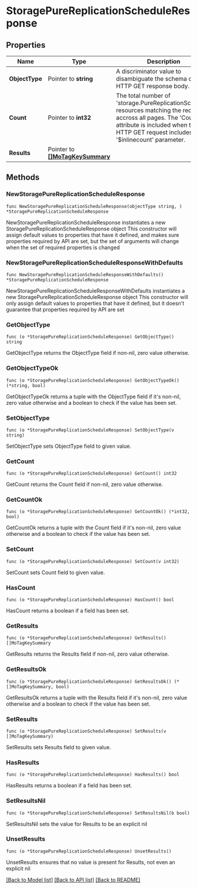 # StoragePureReplicationScheduleResponse

## Properties

Name | Type | Description | Notes
------------ | ------------- | ------------- | -------------
**ObjectType** | Pointer to **string** | A discriminator value to disambiguate the schema of a HTTP GET response body. | 
**Count** | Pointer to **int32** | The total number of &#39;storage.PureReplicationSchedule&#39; resources matching the request, accross all pages. The &#39;Count&#39; attribute is included when the HTTP GET request includes the &#39;$inlinecount&#39; parameter. | [optional] 
**Results** | Pointer to [**[]MoTagKeySummary**](mo.TagKeySummary.md) |  | [optional] 

## Methods

### NewStoragePureReplicationScheduleResponse

`func NewStoragePureReplicationScheduleResponse(objectType string, ) *StoragePureReplicationScheduleResponse`

NewStoragePureReplicationScheduleResponse instantiates a new StoragePureReplicationScheduleResponse object
This constructor will assign default values to properties that have it defined,
and makes sure properties required by API are set, but the set of arguments
will change when the set of required properties is changed

### NewStoragePureReplicationScheduleResponseWithDefaults

`func NewStoragePureReplicationScheduleResponseWithDefaults() *StoragePureReplicationScheduleResponse`

NewStoragePureReplicationScheduleResponseWithDefaults instantiates a new StoragePureReplicationScheduleResponse object
This constructor will only assign default values to properties that have it defined,
but it doesn't guarantee that properties required by API are set

### GetObjectType

`func (o *StoragePureReplicationScheduleResponse) GetObjectType() string`

GetObjectType returns the ObjectType field if non-nil, zero value otherwise.

### GetObjectTypeOk

`func (o *StoragePureReplicationScheduleResponse) GetObjectTypeOk() (*string, bool)`

GetObjectTypeOk returns a tuple with the ObjectType field if it's non-nil, zero value otherwise
and a boolean to check if the value has been set.

### SetObjectType

`func (o *StoragePureReplicationScheduleResponse) SetObjectType(v string)`

SetObjectType sets ObjectType field to given value.


### GetCount

`func (o *StoragePureReplicationScheduleResponse) GetCount() int32`

GetCount returns the Count field if non-nil, zero value otherwise.

### GetCountOk

`func (o *StoragePureReplicationScheduleResponse) GetCountOk() (*int32, bool)`

GetCountOk returns a tuple with the Count field if it's non-nil, zero value otherwise
and a boolean to check if the value has been set.

### SetCount

`func (o *StoragePureReplicationScheduleResponse) SetCount(v int32)`

SetCount sets Count field to given value.

### HasCount

`func (o *StoragePureReplicationScheduleResponse) HasCount() bool`

HasCount returns a boolean if a field has been set.

### GetResults

`func (o *StoragePureReplicationScheduleResponse) GetResults() []MoTagKeySummary`

GetResults returns the Results field if non-nil, zero value otherwise.

### GetResultsOk

`func (o *StoragePureReplicationScheduleResponse) GetResultsOk() (*[]MoTagKeySummary, bool)`

GetResultsOk returns a tuple with the Results field if it's non-nil, zero value otherwise
and a boolean to check if the value has been set.

### SetResults

`func (o *StoragePureReplicationScheduleResponse) SetResults(v []MoTagKeySummary)`

SetResults sets Results field to given value.

### HasResults

`func (o *StoragePureReplicationScheduleResponse) HasResults() bool`

HasResults returns a boolean if a field has been set.

### SetResultsNil

`func (o *StoragePureReplicationScheduleResponse) SetResultsNil(b bool)`

 SetResultsNil sets the value for Results to be an explicit nil

### UnsetResults
`func (o *StoragePureReplicationScheduleResponse) UnsetResults()`

UnsetResults ensures that no value is present for Results, not even an explicit nil

[[Back to Model list]](../README.md#documentation-for-models) [[Back to API list]](../README.md#documentation-for-api-endpoints) [[Back to README]](../README.md)



